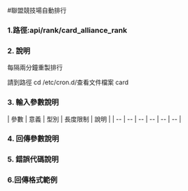 #聯盟競技場自動排行


### 1.路徑:api/rank/card_alliance_rank

### 2. 說明

每隔兩分鐘重製排行

請到路徑 cd /etc/cron.d/查看文件檔案 card

### 3. 輸入參數說明


| 參數 | 意義 | 型別 | 長度限制 | 說明 |
| -- | -- | -- | -- | -- | -- |

### 4. 回傳參數說明

### 5. 錯誤代碼說明


### 6.回傳格式範例
```

```

